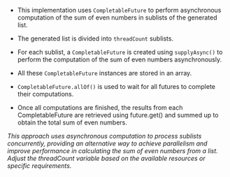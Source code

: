- This implementation uses `CompletableFuture` to perform asynchronous computation of the sum of even numbers in sublists of the generated list.

- The generated list is divided into `threadCount` sublists.

- For each sublist, a `CompletableFuture` is created using `supplyAsync()` to perform the computation of the sum of even numbers asynchronously.

- All these `CompletableFuture` instances are stored in an array.

- `CompletableFuture.allOf()` is used to wait for all futures to complete their computations.

- Once all computations are finished, the results from each CompletableFuture are retrieved using future.get() and summed up to obtain the total sum of even numbers.

*This approach uses asynchronous computation to process sublists concurrently, providing an alternative way to achieve parallelism and improve performance in calculating the sum of even numbers from a list. Adjust the threadCount variable based on the available resources or specific requirements.*